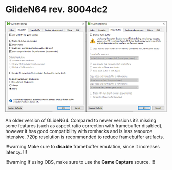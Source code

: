 # GlideN64 rev. 8004dc2

![](./img/gliden64_rev8004dc2.png)

An older version of GLideN64. Compared to newer versions it’s missing some features (such as aspect ratio correction with framebuffer disabled), however it has good compatibility with romhacks and is less resource intensive. 720p resolution is recommended to reduce framebuffer artifacts.

!!!warning
Make sure to **disable** framebuffer emulation, since it increases latency.
!!!

!!!warning
If using OBS, make sure to use the **Game Capture** source.
!!!
